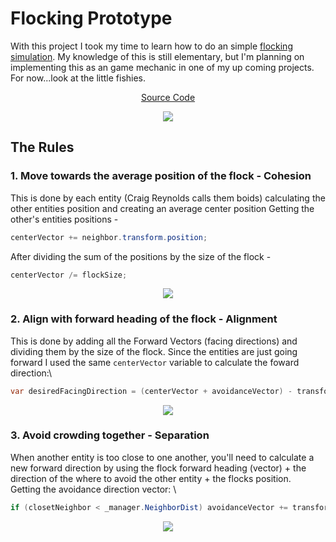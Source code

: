 # Flocking Prototype

With this project I took my time to learn how to do an simple [flocking simulation](https://www.red3d.com/cwr/boids/). My knowledge of this is still elementary, but I'm planning on implementing this as an game mechanic in one of my up coming projects. For now...look at the little fishies.
<!--How the hell html works in markdown?!?! I dont care if just works-->
<p align = "center">
 <a href="https://github.com/SirLorrence/flocking-prototype/tree/main/Assets/Scripts">Source Code</a>
</p>

<p align="center">
  <img src="https://github.com/SirLorrence/flocking-prototype/blob/main/flockimg-readme.gif?raw=true">
</p>

## The Rules

### 1. Move towards the average position of the flock - Cohesion
This is done by each entity (Craig Reynolds calls them boids) calculating the other entities position and creating an average center position
Getting the other's entities positions - 
```c#
centerVector += neighbor.transform.position;
```
After dividing the sum of the positions by the size of the flock - 
```c#
centerVector /= flockSize;
``` 

<p align="center">
  <img src="https://www.red3d.com/cwr/boids/images/cohesion.gif">
</p>

### 2. Align with forward heading of the flock - Alignment
This is done by adding all the Forward Vectors (facing directions) and dividing them by the size of the flock. Since the entities are just going forward I used the same ``centerVector`` variable to calculate the foward direction:\
```c#
var desiredFacingDirection = (centerVector + avoidanceVector) - transform.position;
```
<p align="center">
  <img src="https://www.red3d.com/cwr/boids/images/alignment.gif">
</p>

### 3. Avoid crowding together - Separation
When another entity is too close to one another, you'll need to calculate a new forward direction by using the flock forward heading (vector) + 
the direction of the where to avoid the other entity + the flocks position.\
Getting the avoidance direction vector: \
```c#
if (closetNeighbor < _manager.NeighborDist) avoidanceVector += transform.position - neighbor.transform.position;
```


<p align="center">
  <img src="https://www.red3d.com/cwr/boids/images/separation.gif">
</p>


